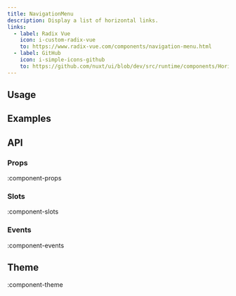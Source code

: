 ```yaml
---
title: NavigationMenu
description: Display a list of horizontal links.
links:
  - label: Radix Vue
    icon: i-custom-radix-vue
    to: https://www.radix-vue.com/components/navigation-menu.html
  - label: GitHub
    icon: i-simple-icons-github
    to: https://github.com/nuxt/ui/blob/dev/src/runtime/components/HorizontalNavigation.vue
---
```


## Usage

## Examples

## API

### Props

:component-props

### Slots

:component-slots

### Events

:component-events

## Theme

:component-theme
